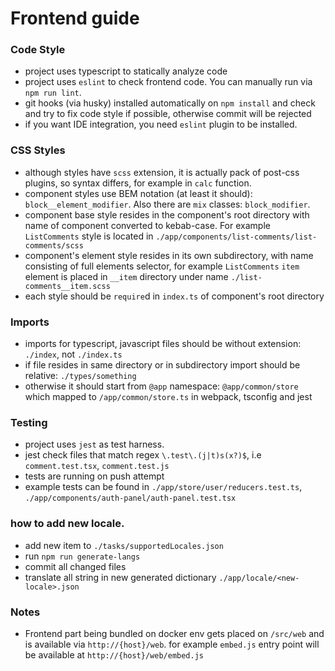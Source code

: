 # Frontend guide

### Code Style

- project uses typescript to statically analyze code
- project uses `eslint` to check frontend code. You can manually run via `npm run lint`.
- git hooks (via husky) installed automatically on `npm install` and check and try to fix code style if possible, otherwise commit will be rejected
- if you want IDE integration, you need `eslint` plugin to be installed.

### CSS Styles

- although styles have `scss` extension, it is actually pack of post-css plugins, so syntax differs, for example in `calc` function.
- component styles use BEM notation (at least it should): `block__element_modifier`. Also there are `mix` classes: `block_modifier`.
- component base style resides in the component's root directory with name of component converted to kebab-case. For example `ListComments` style is located in `./app/components/list-comments/list-comments/scss`
- component's element style resides in its own subdirectory, with name consisting of full elements selector, for example `ListComments` `item` element is placed in `__item` directory under name `./list-comments__item.scss`
- each style should be `require`d in `index.ts` of component's root directory

### Imports

- imports for typescript, javascript files should be without extension: `./index`, not `./index.ts`
- if file resides in same directory or in subdirectory import should be relative: `./types/something`
- otherwise it should start from `@app` namespace: `@app/common/store` which mapped to `/app/common/store.ts` in webpack, tsconfig and jest

### Testing

- project uses `jest` as test harness.
- jest check files that match regex `\.test\.(j|t)s(x?)$`, i.e `comment.test.tsx`, `comment.test.js`
- tests are running on push attempt
- example tests can be found in `./app/store/user/reducers.test.ts`, `./app/components/auth-panel/auth-panel.test.tsx`

### how to add new locale.

- add new item to `./tasks/supportedLocales.json`
- run `npm run generate-langs`
- commit all changed files
- translate all string in new generated dictionary `./app/locale/<new-locale>.json`

### Notes

- Frontend part being bundled on docker env gets placed on `/src/web` and is available via `http://{host}/web`. for example `embed.js` entry point will be available at `http://{host}/web/embed.js`
